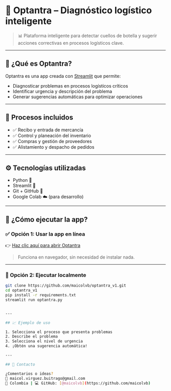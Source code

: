 # 🚛 Optantra – Diagnóstico logístico inteligente

> 📊 Plataforma inteligente para detectar cuellos de botella y sugerir acciones correctivas en procesos logísticos clave.

---

## 🧠 ¿Qué es Optantra?

Optantra es una app creada con [Streamlit](https://streamlit.io/) que permite:
- Diagnosticar problemas en procesos logísticos críticos
- Identificar urgencia y descripción del problema
- Generar sugerencias automáticas para optimizar operaciones

---

## 🧩 Procesos incluidos

- ✅ Recibo y entrada de mercancía  
- ✅ Control y planeación del inventario  
- ✅ Compras y gestión de proveedores  
- ✅ Alistamiento y despacho de pedidos

---

## ⚙️ Tecnologías utilizadas

- Python 🐍  
- Streamlit 🎈  
- Git + GitHub 🔧  
- Google Colab ☁️ (para desarrollo)

---

## 🚀 ¿Cómo ejecutar la app?

### ✅ Opción 1: Usar la app en línea

👉 [Haz clic aquí para abrir Optantra](https://optantra.streamlit.app/)

> Funciona en navegador, sin necesidad de instalar nada.

---

### 🧪 Opción 2: Ejecutar localmente

```bash
git clone https://github.com/maicolvb/optantra_v1.git
cd optantra_v1
pip install -r requirements.txt
streamlit run optantra.py


---

## 📈 Ejemplo de uso

1. Selecciona el proceso que presenta problemas  
2. Describe el problema  
3. Selecciona el nivel de urgencia  
4. ¡Obtén una sugerencia automática!

---

## 📩 Contacto

¿Comentarios o ideas?  
📧 maicol.virguez.buitrago@gmail.com  
📍 Colombia | 💻 GitHub: [@maicolvb](https://github.com/maicolvb)

